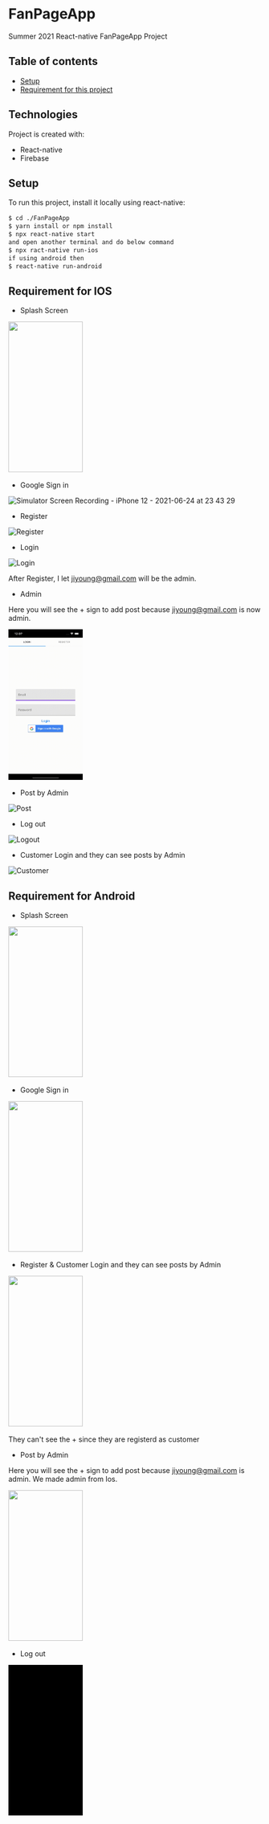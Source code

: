 # FanPageApp
Summer 2021 React-native FanPageApp Project

## Table of contents
* [Setup](#technologies)
* [Requirement for this project](#Requirement)

## Technologies
Project is created with:
* React-native
* Firebase
	
## Setup
To run this project, install it locally using react-native:

```
$ cd ./FanPageApp
$ yarn install or npm install
$ npx react-native start
and open another terminal and do below command
$ npx ract-native run-ios
if using android then 
$ react-native run-android
```

## Requirement for IOS

* Splash Screen

<img src ="https://github.com/ebbuni1023/FanPageApp/blob/main/screens/assets/Splash.gif" width='148' height='300'/>


* Google Sign in

![Simulator Screen Recording - iPhone 12 - 2021-06-24 at 23 43 29](https://user-images.githubusercontent.com/56244911/123370769-05ffa880-d546-11eb-8195-d4ed1b2cf354.gif)

* Register

![Register](https://user-images.githubusercontent.com/56244911/123372292-ec139500-d548-11eb-93cd-162d4281105a.gif)

* Login

![Login](https://user-images.githubusercontent.com/56244911/123372360-08afcd00-d549-11eb-933c-110f80eb7e8c.gif)

After Register, I let jiyoung@gmail.com will be the admin.


* Admin

Here you will see the + sign to add post because jiyoung@gmail.com is now admin.

<img src = "https://github.com/ebbuni1023/FanPageApp/blob/main/screens/assets/Admin.gif" width='148' height='300'/>

* Post by Admin

![Post](https://user-images.githubusercontent.com/56244911/123373049-524ce780-d54a-11eb-8d43-2e86086bbb44.gif)

* Log out

![Logout](https://user-images.githubusercontent.com/56244911/123373103-6e508900-d54a-11eb-8681-a250159101e6.gif)

* Customer Login and they can see posts by Admin

![Customer](https://user-images.githubusercontent.com/56244911/123373303-cab3a880-d54a-11eb-8341-47eb2c945924.gif)

## Requirement for Android

* Splash Screen

<img src ="https://github.com/ebbuni1023/FanPageApp/blob/main/screens/assets/splashA.gif" width='148' height='300'/>

* Google Sign in

<img src = "https://github.com/ebbuni1023/FanPageApp/blob/main/screens/assets/googleL.gif" width='148' height='300'/>

* Register & Customer Login and they can see posts by Admin

<img src = "https://github.com/ebbuni1023/FanPageApp/blob/main/screens/assets/custom.gif" width='148' height='300'/>

They can't see the + since they are registerd as customer

* Post by Admin

Here you will see the + sign to add post because jiyoung@gmail.com is admin. We made admin from Ios.

<img src = "https://github.com/ebbuni1023/FanPageApp/blob/main/screens/assets/adminpost.gif" width='148' height='300'/>

* Log out

<img src = "https://github.com/ebbuni1023/FanPageApp/blob/main/screens/assets/logout.gif" width='148' height='300'/>










